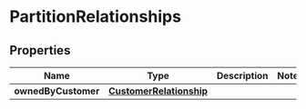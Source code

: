 # PartitionRelationships

## Properties
Name | Type | Description | Notes
------------ | ------------- | ------------- | -------------
**ownedByCustomer** | [**CustomerRelationship**](CustomerRelationship.md) |  | 
